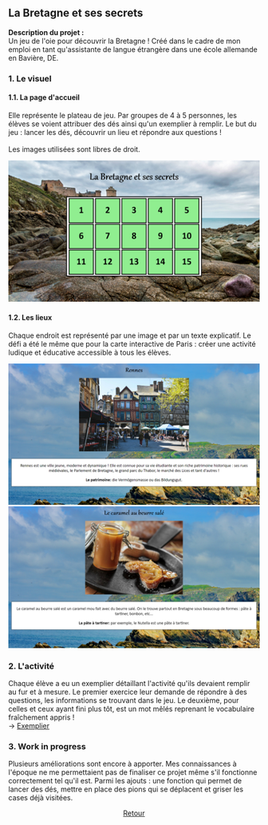 ## La Bretagne et ses secrets

**Description du projet :**
<br>
Un jeu de l'oie pour découvrir la Bretagne ! Créé dans le cadre de mon emploi en tant qu'assistante de langue étrangère dans une école allemande en Bavière, DE.
<br>

### 1. Le visuel
#### 1.1. La page d'accueil

Elle représente le plateau de jeu. Par groupes de 4 à 5 personnes, les élèves se voient attribuer des dés ainsi qu'un exemplier à remplir. Le but du jeu : lancer les dés, découvrir un lieu et répondre aux questions !
<br><br>
Les images utilisées sont libres de droit.
<br>

<a href="images/bretagne/accueil_bretagne.png"><img src="images/bretagne/accueil_bretagne.png"/></a>

#### 1.2. Les lieux

Chaque endroit est représenté par une image et par un texte explicatif. Le défi a été le même que pour la carte interactive de Paris : créer une activité ludique et éducative 
accessible à tous les élèves. 

<a href="images/bretagne/page_une_bretagne.png"><img src="images/bretagne/page_une_bretagne.png"/></a>
<a href="images/bretagne/page_deux_bretagne.png"><img src="images/bretagne/page_deux_bretagne.png"/></a>

### 2. L'activité

Chaque élève a eu un exemplier détaillant l'activité qu'ils devaient remplir au fur et à mesure. Le premier exercice leur demande de répondre à des questions, les informations se trouvant dans le jeu. Le deuxième, pour celles et ceux ayant fini plus tôt, est un mot mêlés reprenant le vocabulaire fraîchement appris !
<br>
-> [Exemplier](/pdf/handout_bretagne.pdf)

### 3. Work in progress

Plusieurs améliorations sont encore à apporter. Mes connaissances à l'époque ne me permettaient pas de finaliser ce projet même s'il fonctionne correctement tel qu'il est. Parmi les ajouts : une fonction qui permet de lancer des dés, mettre en place des pions qui se déplacent et griser les cases déjà visitées.

<p align="center">
<a href="audreydeck.github.io">Retour</a>
</p>
